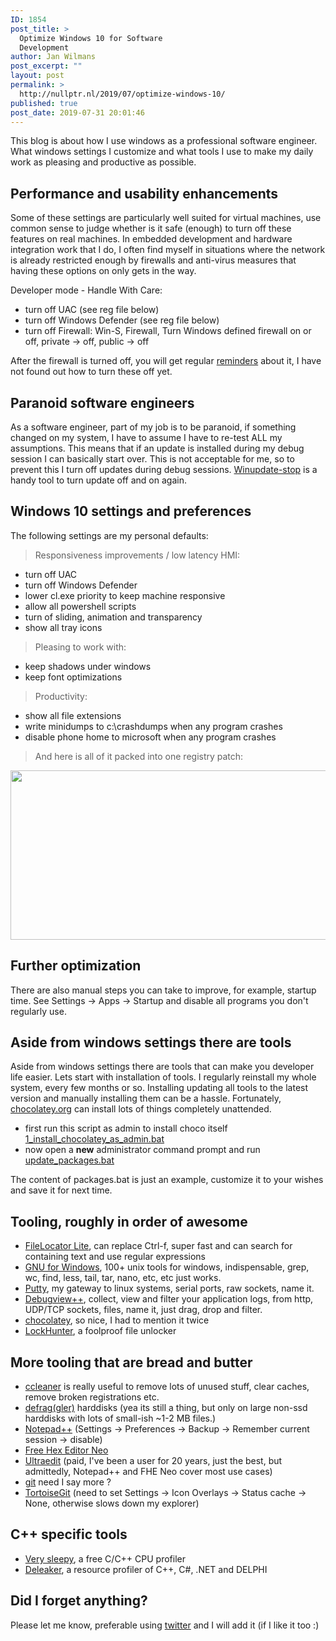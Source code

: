 ```yaml
---
ID: 1854
post_title: >
  Optimize Windows 10 for Software
  Development
author: Jan Wilmans
post_excerpt: ""
layout: post
permalink: >
  http://nullptr.nl/2019/07/optimize-windows-10/
published: true
post_date: 2019-07-31 20:01:46
---
```

This blog is about how I use windows as a professional software engineer. What windows settings I customize and what tools I use to make my daily work as pleasing and productive as possible.

## Performance and usability enhancements

Some of these settings are particularly well suited for virtual machines, use common sense to judge whether is it safe (enough) to turn off these features on real machines. In embedded development and hardware integration work that I do, I often find myself in situations where the network is already restricted enough by firewalls and anti-virus measures that having these options on only gets in the way.

Developer mode - Handle With Care:

*   turn off UAC (see reg file below)
*   turn off Windows Defender (see reg file below)
*   turn off Firewall: Win-S, Firewall, Turn Windows defined firewall on or off, private -> off, public -> off

After the firewall is turned off, you will get regular [reminders][1] about it, I have not found out how to turn these off yet.

## Paranoid software engineers

As a software engineer, part of my job is to be paranoid, if something changed on my system, I have to assume I have to re-test ALL my assumptions. This means that if an update is installed during my debug session I can basically start over. This is not acceptable for me, so to prevent this I turn off updates during debug sessions. [Winupdate-stop][2] is a handy tool to turn update off and on again.

## Windows 10 settings and preferences

The following settings are my personal defaults:

> Responsiveness improvements / low latency HMI:

*   turn off UAC
*   turn off Windows Defender 
*   lower cl.exe priority to keep machine responsive
*   allow all powershell scripts
*   turn of sliding, animation and transparency
*   show all tray icons

> Pleasing to work with:

*   keep shadows under windows
*   keep font optimizations

> Productivity:

*   show all file extensions
*   write minidumps to c:\crashdumps when any program crashes
*   disable phone home to microsoft when any program crashes

> And here is all of it packed into one registry patch:

[<img src="http://nullptr.nl/wp-content/uploads/2019/07/registry_developer_settings.png" alt="" width="651" height="271" class="alignnone size-full wp-image-1903" />][3]

## Further optimization

There are also manual steps you can take to improve, for example, startup time. See Settings -> Apps -> Startup and disable all programs you don't regularly use.

## Aside from windows settings there are tools

Aside from windows settings there are tools that can make you developer life easier. Lets start with installation of tools. I regularly reinstall my whole system, every few months or so. Installing updating all tools to the latest version and manually installing them can be a hassle. Fortunately, [chocolatey.org][4] can install lots of things completely unattended.

*   first run this script as admin to install choco itself [1_install_chocolatey_as_admin.bat][5]
*   now open a **new** administrator command prompt and run [update_packages.bat][6]

The content of packages.bat is just an example, customize it to your wishes and save it for next time.

## Tooling, roughly in order of awesome

*   [FileLocator Lite][7], can replace Ctrl-f, super fast and can search for containing text and use regular expressions 
*   [GNU for Windows][8], 100+ unix tools for windows, indispensable, grep, wc, find, less, tail, tar, nano, etc, etc just works.
*   [Putty][9], my gateway to linux systems, serial ports, raw sockets, name it.
*   [Debugview++][10], collect, view and filter your application logs, from http, UDP/TCP sockets, files, name it, just drag, drop and filter.
*   [chocolatey][4], so nice, I had to mention it twice
*   [LockHunter][11], a foolproof file unlocker

## More tooling that are bread and butter

*   [ccleaner][12] is really useful to remove lots of unused stuff, clear caches, remove broken registrations etc.
*   [defrag(gler)][13] harddisks (yea its still a thing, but only on large non-ssd harddisks with lots of small-ish ~1-2 MB files.)
*   [Notepad++][14] (Settings -> Preferences -> Backup -> Remember current session -> disable)
*   [Free Hex Editor Neo][15] 
*   [Ultraedit][16] (paid, I've been a user for 20 years, just the best, but admittedly, Notepad++ and FHE Neo cover most use cases)
*   [git][17] need I say more ?
*   [TortoiseGit][18] (need to set Settings -> Icon Overlays -> Status cache -> None, otherwise slows down my explorer)

## C++ specific tools

*   [Very sleepy][19], a free C/C++ CPU profiler
*   [Deleaker][20], a resource profiler of C++, C#, .NET and DELPHI

## Did I forget anything?

Please let me know, preferable using [twitter][21] and I will add it (if I like it too :)

 [1]: http://nullptr.nl/wp-content/uploads/2019/07/firewall_off_reminders.png
 [2]: https://www.novirusthanks.org/products/win-update-stop/
 [3]: https://github.com/janwilmans/windows-docker/blob/master/autoinstall_vsbuildtools/developer_settings.reg
 [4]: https://chocolatey.org/
 [5]: https://github.com/janwilmans/windows-docker/blob/master/autoinstall_vsbuildtools/1_install_chocolatey_as_admin.bat
 [6]: https://github.com/janwilmans/windows-docker/blob/master/autoinstall_vsbuildtools/update_packages.bat
 [7]: https://www.mythicsoft.com/filelocatorlite/
 [8]: http://%28https://github.com/bmatzelle/gow
 [9]: https://www.putty.org/
 [10]: https://github.com/CobaltFusion/DebugViewPP
 [11]: https://lockhunter.com/
 [12]: https://www.ccleaner.com/ccleaner
 [13]: https://www.ccleaner.com/defraggler
 [14]: https://notepad-plus-plus.org/
 [15]: https://www.hhdsoftware.com/free-hex-editor
 [16]: https://www.ultraedit.com/
 [17]: https://git-scm.com/download/win
 [18]: https://tortoisegit.org/
 [19]: http://www.codersnotes.com/sleepy/
 [20]: https://www.deleaker.com/
 [21]: https://twitter.com/janwilmans/status/1156650888028655617